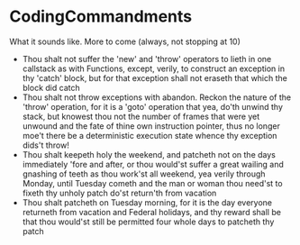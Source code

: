 # CodingCommandments
What it sounds like. More to come (always, not stopping at 10)

* Thou shalt not suffer the 'new' and 'throw' operators to lieth in one callstack as with Functions, except, verily, to construct an exception in thy 'catch' block, but for that exception shall not eraseth that which the block did catch
* Thou shalt not throw exceptions with abandon. Reckon the nature of the 'throw' operation, for it is a 'goto' operation that yea, do'th unwind thy stack, but knowest thou not the number of frames that were yet unwound and the fate of thine own instruction pointer, thus no longer moe't there be a deterministic execution state whence thy exception dids't throw!
* Thou shalt keepeth holy the weekend, and patcheth not on the days immediately 'fore and after, or thou would'st suffer a great wailing and gnashing of teeth as thou work'st all weekend, yea verily through Monday, until Tuesday cometh and the man or woman thou need'st to fixeth thy unholy patch do'st return'th from vacation
* Thou shalt patcheth on Tuesday morning, for it is the day everyone returneth from vacation and Federal holidays, and thy reward shall be that thou would'st still be permitted four whole days to patcheth thy patch
